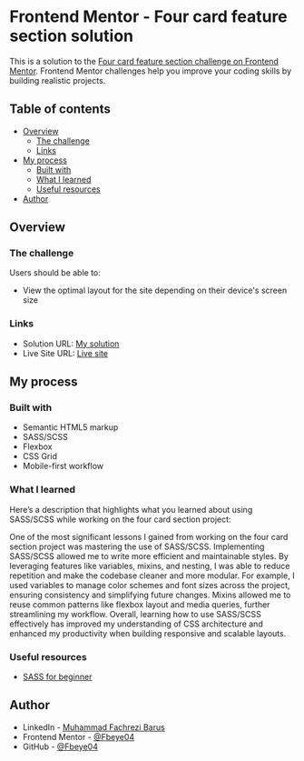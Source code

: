 # Frontend Mentor - Four card feature section solution

This is a solution to the [Four card feature section challenge on Frontend Mentor](https://www.frontendmentor.io/challenges/four-card-feature-section-weK1eFYK). Frontend Mentor challenges help you improve your coding skills by building realistic projects.

## Table of contents

- [Overview](#overview)
  - [The challenge](#the-challenge)
  - [Links](#links)
- [My process](#my-process)
  - [Built with](#built-with)
  - [What I learned](#what-i-learned)
  - [Useful resources](#useful-resources)
- [Author](#author)

## Overview

### The challenge

Users should be able to:

- View the optimal layout for the site depending on their device's screen size

### Links

- Solution URL: [My solution](https://github.com/Fbeye04/Four-card-feature-section)
- Live Site URL: [Live site](https://fbeye04.github.io/Four-card-feature-section/)

## My process

### Built with

- Semantic HTML5 markup
- SASS/SCSS
- Flexbox
- CSS Grid
- Mobile-first workflow

### What I learned

Here’s a description that highlights what you learned about using SASS/SCSS while working on the four card section project:

One of the most significant lessons I gained from working on the four card section project was mastering the use of SASS/SCSS. Implementing SASS/SCSS allowed me to write more efficient and maintainable styles. By leveraging features like variables, mixins, and nesting, I was able to reduce repetition and make the codebase cleaner and more modular. For example, I used variables to manage color schemes and font sizes across the project, ensuring consistency and simplifying future changes. Mixins allowed me to reuse common patterns like flexbox layout and media queries, further streamlining my workflow. Overall, learning how to use SASS/SCSS effectively has improved my understanding of CSS architecture and enhanced my productivity when building responsive and scalable layouts.

### Useful resources

- [SASS for beginner](https://www.youtube.com/watch?v=_a5j7KoflTs&t=1142s&pp=ugMICgJpZBABGAHKBQ1zYXNzIHR1dG9yaWFs)

## Author

- LinkedIn - [Muhammad Fachrezi Barus](https://www.linkedin.com/in/muhammad-fachrezi-barus/)
- Frontend Mentor - [@Fbeye04](https://www.frontendmentor.io/profile/Fbeye04)
- GitHub - [@Fbeye04](https://github.com/Fbeye04)
